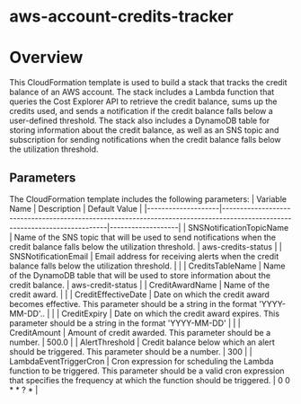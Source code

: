 # aws-account-credits-tracker

# Overview
This CloudFormation template is used to build a stack that tracks the credit balance of an AWS account. The stack includes a Lambda function that queries the Cost Explorer API to retrieve the credit balance, sums up the credits used, and sends a notification if the credit balance falls below a user-defined threshold. The stack also includes a DynamoDB table for storing information about the credit balance, as well as an SNS topic and subscription for sending notifications when the credit balance falls below the utilization threshold.

## Parameters

The CloudFormation template includes the following parameters:
| Variable Name      | Description                                                                                                                | Default Value     |
|--------------------|----------------------------------------------------------------------------------------------------------------------------|-------------------|
| SNSNotificationTopicName | Name of the SNS topic that will be used to send notifications when the credit balance falls below the utilization threshold. | aws-credits-status |
| SNSNotificationEmail | Email address for receiving alerts when the credit balance falls below the utilization threshold. |  |
| CreditsTableName | Name of the DynamoDB table that will be used to store information about the credit balance. | aws-credit-status |
| CreditAwardName | Name of the credit award. |  |
| CreditEffectiveDate | Date on which the credit award becomes effective. This parameter should be a string in the format 'YYYY-MM-DD'.. |  |
| CreditExpiry | Date on which the credit award expires. This parameter should be a string in the format 'YYYY-MM-DD' |  |
| CreditAmount | Amount of credit awarded. This parameter should be a number. | 500.0 |
| AlertThreshold | Credit balance below which an alert should be triggered. This parameter should be a number. | 300 |
| LambdaEventTriggerCron | Cron expression for scheduling the Lambda function to be triggered. This parameter should be a valid cron expression that specifies the frequency at which the function should be triggered. | 0 0 * * ? * |